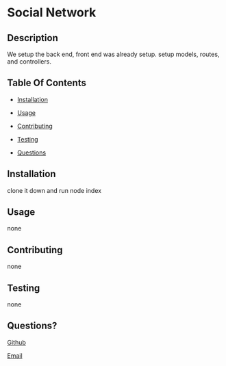 # Social Network
## Description

We setup the back end, front end was already setup. setup models, routes, and controllers.
 

## Table Of Contents

* [Installation](#Installation)
* [Usage](#Usage)

* [Contributing](#Contributing)
* [Testing](#Testing)
* [Questions](#Questions)

## Installation

clone it down and run node index

## Usage

none

## Contributing

none

## Testing

none

## Questions?

[Github](holgateb)

[Email](BHolgateFS@gmail.com)

